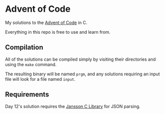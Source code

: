 # Advent of Code
My solutions to the [Advent of Code](http://adventofcode.com/) in C.

Everything in this repo is free to use and learn from.

## Compilation
All of the solutions can be compiled simply by visiting their directories and using the `make` command.

The resulting binary will be named `prgm`, and any solutions requiring an input file will look for a file named `input`.

## Requirements
Day 12's solution requires the [Jansson C Library](http://www.digip.org/jansson/) for JSON parsing.